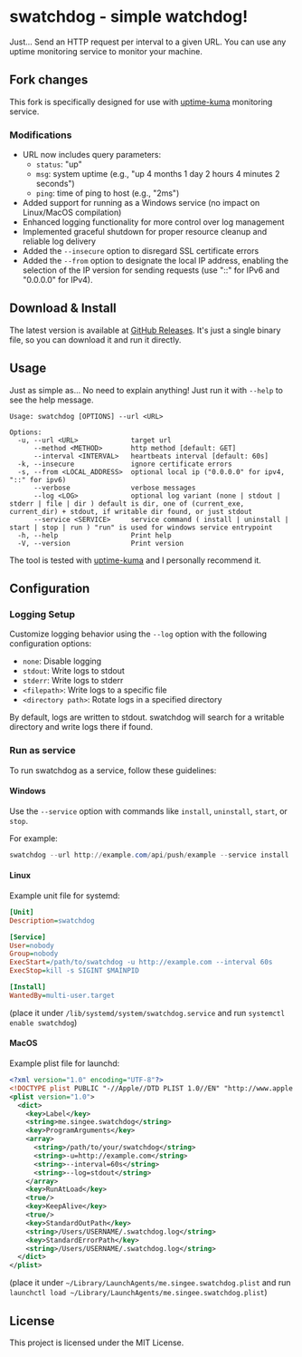 # swatchdog - simple watchdog!

Just... Send an HTTP request per interval to a given URL. You can use any uptime monitoring service to monitor your machine.

## Fork changes

This fork is specifically designed for use with [uptime-kuma](https://github.com/louislam/uptime-kuma) monitoring service.

### Modifications

- URL now includes query parameters:
  - `status`: "up"
  - `msg`: system uptime (e.g., "up 4 months 1 day 2 hours 4 minutes 2 seconds")
  - `ping`: time of ping to host (e.g., "2ms")
- Added support for running as a Windows service (no impact on Linux/MacOS compilation)
- Enhanced logging functionality for more control over log management
- Implemented graceful shutdown for proper resource cleanup and reliable log delivery
- Added the `--insecure` option to disregard SSL certificate errors
- Added the `--from` option to designate the local IP address, enabling the selection of the IP version for sending requests (use "::" for IPv6 and "0.0.0.0" for IPv4).

## Download & Install

The latest version is available at [GitHub Releases](https://github.com/b4tman/swatchdog/releases). It's just a single binary file, so you can download it and run it directly.

## Usage

Just as simple as... No need to explain anything! Just run it with `--help` to see the help message.

```
Usage: swatchdog [OPTIONS] --url <URL>

Options:
  -u, --url <URL>             target url
      --method <METHOD>       http method [default: GET]
      --interval <INTERVAL>   heartbeats interval [default: 60s]
  -k, --insecure              ignore certificate errors
  -s, --from <LOCAL_ADDRESS>  optional local ip ("0.0.0.0" for ipv4, "::" for ipv6)
      --verbose               verbose messages
      --log <LOG>             optional log variant (none | stdout | stderr | file | dir ) default is dir, one of (current_exe, current_dir) + stdout, if writable dir found, or just stdout
      --service <SERVICE>     service command ( install | uninstall | start | stop | run ) "run" is used for windows service entrypoint
  -h, --help                  Print help
  -V, --version               Print version
```

The tool is tested with [uptime-kuma](https://github.com/louislam/uptime-kuma) and I personally recommend it.

## Configuration

### Logging Setup

Customize logging behavior using the `--log` option with the following configuration options:

- `none`: Disable logging
- `stdout`: Write logs to stdout
- `stderr`: Write logs to stderr
- `<filepath>`: Write logs to a specific file
- `<directory path>`: Rotate logs in a specified directory

By default, logs are written to stdout. swatchdog will search for a writable directory and write logs there if found.

### Run as service

To run swatchdog as a service, follow these guidelines:

#### Windows

Use the `--service` option with commands like `install`, `uninstall`, `start`, or `stop`.

For example:

```powershell
swatchdog --url http://example.com/api/push/example --service install
```

#### Linux

Example unit file for systemd:

```ini
[Unit]
Description=swatchdog

[Service]
User=nobody
Group=nobody
ExecStart=/path/to/swatchdog -u http://example.com --interval 60s
ExecStop=kill -s SIGINT $MAINPID

[Install]
WantedBy=multi-user.target
```

(place it under `/lib/systemd/system/swatchdog.service` and run `systemctl enable swatchdog`)

#### MacOS

Example plist file for launchd:

```xml
<?xml version="1.0" encoding="UTF-8"?>
<!DOCTYPE plist PUBLIC "-//Apple//DTD PLIST 1.0//EN" "http://www.apple.com/DTDs/PropertyList-1.0.dtd">
<plist version="1.0">
  <dict>
    <key>Label</key>
    <string>me.singee.swatchdog</string>
    <key>ProgramArguments</key>
    <array>
      <string>/path/to/your/swatchdog</string>
      <string>-u=http://example.com</string>
      <string>--interval=60s</string>
      <string>--log=stdout</string>
    </array>
    <key>RunAtLoad</key>
    <true/>
    <key>KeepAlive</key>
    <true/>
    <key>StandardOutPath</key>
    <string>/Users/USERNAME/.swatchdog.log</string>
    <key>StandardErrorPath</key>
    <string>/Users/USERNAME/.swatchdog.log</string>
  </dict>
</plist>
```

(place it under `~/Library/LaunchAgents/me.singee.swatchdog.plist` and run `launchctl load ~/Library/LaunchAgents/me.singee.swatchdog.plist`)

## License

This project is licensed under the MIT License.
